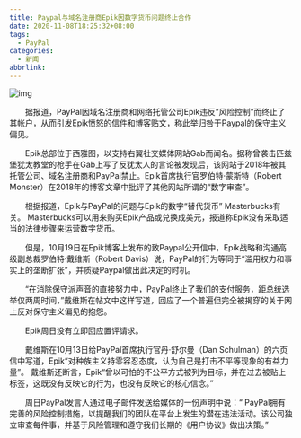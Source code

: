 ```yaml
---
title: Paypal与域名注册商Epik因数字货币问题终止合作
date: 2020-11-08T18:25:32+08:00
tags:
  - PayPal
categories:
  - 新闻
abbrlink:
---
```


![img](https://cdn.jsdelivr.net/gh/yakeing/Documentation@main/Hexo/images/3c0e-kcaeqzw9480742.png)

　　据报道，PayPal因域名注册商和网络托管公司Epik违反“风险控制”而终止了其帐户，从而引发Epik愤怒的信件和博客贴文，称此举归咎于Paypal的保守主义偏见。

　　Epik总部位于西雅图，以支持右翼社交媒体网站Gab而闻名。据称曾袭击匹兹堡犹太教堂的枪手在Gab上写了反犹太人的言论被发现后，该网站于2018年被其托管公司、域名注册商和PayPal禁止。Epik首席执行官罗伯特·蒙斯特（Robert Monster）在2018年的博客文章中批评了其他网站所谓的“数字审查”。

　　根据报道，Epik与PayPal的问题与Epik的数字“替代货币” Masterbucks有关。 Masterbucks可以用来购买Epik产品或兑换成美元，报道称Epik没有采取适当的法律步骤来运营数字货币。

　　但是，10月19日在Epik博客上发布的致Paypal公开信中，Epik战略和沟通高级副总裁罗伯特·戴维斯（Robert Davis）说，PayPal的行为等同于“滥用权力和事实上的垄断扩张”，并质疑Paypal做出此决定的时机。

　　“在消除保守派声音的直接努力中，PayPal终止了我们的支付服务，距总统选举仅两周时间，”戴维斯在帖文中这样写道，回应了一个普遍但完全被揭穿的关于网上反对保守主义偏见的抱怨。

　　Epik周日没有立即回应置评请求。

　　戴维斯在10月13日给PayPal首席执行官丹·舒尔曼（Dan Schulman）的六页信中写道，Epik“对种族主义持零容忍态度，认为自己是打击不平等现象的有益力量”。 戴维斯还断言，Epik“曾以可怕的不公平方式被列为目标，并在过去被贴上标签，这既没有反映它的行为，也没有反映它的核心信念。”

　　周日PayPal发言人通过电子邮件发送给媒体的一份声明中说：“ PayPal拥有完善的风险控制措施，以提醒我们的团队在平台上发生的潜在违法活动。该公司独立审查每件事，并基于风险管理和遵守我们长期的《用户协议》做出决策。”